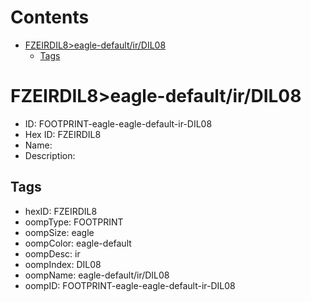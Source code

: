 



Contents
========

* [FZEIRDIL8>eagle-default/ir/DIL08](#fzeirdil8eagle-defaultirdil08)
	* [Tags](#tags)

# FZEIRDIL8>eagle-default/ir/DIL08

- ID: FOOTPRINT-eagle-eagle-default-ir-DIL08
- Hex ID: FZEIRDIL8
- Name: 
- Description: 

## Tags

- hexID: FZEIRDIL8
- oompType: FOOTPRINT
- oompSize: eagle
- oompColor: eagle-default
- oompDesc: ir
- oompIndex: DIL08
- oompName: eagle-default/ir/DIL08
- oompID: FOOTPRINT-eagle-eagle-default-ir-DIL08
